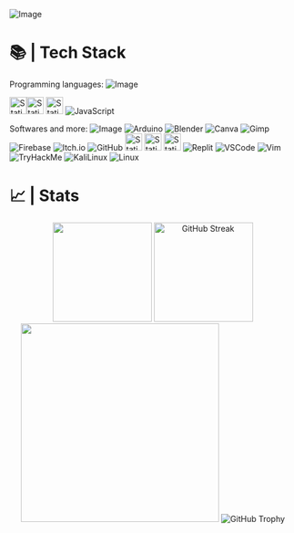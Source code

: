 ![Image](https://github.com/user-attachments/assets/c8860825-2705-472a-8b9a-05a866762a51)

# 📚 | **Tech Stack**

Programming languages:
![Image](https://github.com/user-attachments/assets/830f5cd1-02d4-4ae3-84f2-a727dbd73743)

<img alt="Static Badge" src="https://img.shields.io/badge/C%23-purple?logo=sharp&logoColor=white&logoSize=auto&style=for-the-badge" height=30><img alt="Static Badge" src="https://img.shields.io/badge/Python-blue?logo=python&logoSize=auto&logoColor=ffffff&style=for-the-badge" height=30> <img alt="Static Badge" src="https://img.shields.io/badge/Kotlin-Red?logo=kotlin&logoColor=%23ffffff%20&color=%23ff0000%20&style=for-the-badge" height=30>
![JavaScript](https://img.shields.io/badge/JavaScript-323330?style=for-the-badge&logo=javascript&logoColor=F7DF1E)

Softwares and more:
![Image](https://github.com/user-attachments/assets/830f5cd1-02d4-4ae3-84f2-a727dbd73743)
![Arduino](https://img.shields.io/badge/-ESP32-00979D?style=for-the-badge&logo=Arduino&logoColor=white) 
![Blender](https://img.shields.io/badge/blender-%23F5792A.svg?style=for-the-badge&logo=blender&logoColor=white) 
![Canva](https://img.shields.io/badge/Canva-%2300C4CC.svg?style=for-the-badge&logo=Canva&logoColor=white) 
![Gimp](https://img.shields.io/badge/Gimp-657D8B?style=for-the-badge&logo=gimp&logoColor=FFFFFF)
![Firebase](https://img.shields.io/badge/firebase-%23039BE5.svg?style=for-the-badge&logo=firebase) 
![Itch.io](https://img.shields.io/badge/Itch-%23FF0B34.svg?style=for-the-badge&logo=Itch.io&logoColor=white) 
![GitHub](https://img.shields.io/badge/github-%23121011.svg?style=for-the-badge&logo=github&logoColor=white)
<img alt="Static Badge" src="https://img.shields.io/badge/Unity-black?logo=unity&logoColor=white&logoSize=auto&style=for-the-badge" height=30> 
<img alt="Static Badge" src="https://img.shields.io/badge/Android_Studio-brightgreen?logo=androidstudio&logoColor=white&style=for-the-badge" height=30>
<img alt="Static Badge" src="https://img.shields.io/badge/Notion-black?logo=notion&logoColor=white&logoSize=auto&style=for-the-badge" height=30>
![Replit](https://img.shields.io/badge/replit-667881?style=for-the-badge&logo=replit&logoColor=white)
![VSCode](https://img.shields.io/badge/VSCode-0078D4?style=for-the-badge&logo=visual%20studio%20code&logoColor=white)
![Vim](https://img.shields.io/badge/VIM-%2311AB00.svg?&style=for-the-badge&logo=vim&logoColor=white)
![TryHackMe](https://img.shields.io/badge/TryHackMe-212C42?style=for-the-badge&logo=TryHackMe&logoColor=white)
![KaliLinux](https://img.shields.io/badge/Kali_Linux-557C94?style=for-the-badge&logo=kali-linux&logoColor=white)
![Linux](https://img.shields.io/badge/Linux-FCC624?style=for-the-badge&logo=linux&logoColor=black)

# 📈 | **Stats**

<p align="center">
  <img height="174" src="https://github-readme-stats.vercel.app/api?username=Nuggets10&show_icons=true&theme=gruvbox&show&rank_icon=percentile&text_color=ffffff&title_color=f5d520&icon_color=f5d520&border_color=f5d520" />
  <img height=174 src="https://github-readme-streak-stats-eight.vercel.app/?user=Nuggets10&theme=gruvbox&card_width=460&border=f5d520&stroke=f5d520&currStreakNum=ffffff&sideNums=ffffff&dates=ffffff&sideLabels=f5d520&currStreakLabel=f5d520&fire=f5d520&ring=f5d520" alt="GitHub Streak" />
  <img height="348" src="https://github-readme-stats.vercel.app/api/top-langs?username=Nuggets10&langs_count=10&card_width=680&theme=gruvbox&size_weight=0.5&count_weight=0.5&text_color=ffffff&title_color=f5d520&border_color=f5d520" />
  <img src="https://github-profile-trophy.vercel.app/?username=Nuggets10&theme=gruvbox&rank=S,AAA,AA,A,B,C&column=-1" alt="GitHub Trophy"/>
</p>









